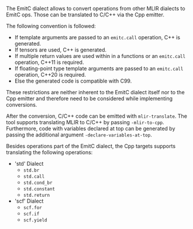 The EmitC dialect allows to convert operations from other MLIR dialects to
EmitC ops. Those can be translated to C/C++ via the Cpp emitter.

The following convention is followed:

* If template arguments are passed to an `emitc.call` operation,
  C++ is generated.
* If tensors are used, C++ is generated.
* If multiple return values are used within in a functions or an
  `emitc.call` operation, C++11 is required.
* If floating-point type template arguments are passed to an `emitc.call`
  operation, C++20 is required.
* Else the generated code is compatible with C99.

These restrictions are neither inherent to the EmitC dialect itself nor to the
Cpp emitter and therefore need to be considered while implementing conversions.

After the conversion, C/C++ code can be emitted with `mlir-translate`. The tool
supports translating MLIR to C/C++ by passing `-mlir-to-cpp`.
Furthermore, code with variables declared at top can be generated by passing 
the additional argument `-declare-variables-at-top`.

Besides operations part of the EmitC dialect, the Cpp targets supports
translating the following operations:

* 'std' Dialect
  * `std.br`
  * `std.call`
  * `std.cond_br`
  * `std.constant`
  * `std.return`
* 'scf' Dialect
  * `scf.for`
  * `scf.if`
  * `scf.yield`
